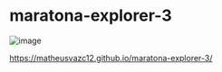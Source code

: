 # maratona-explorer-3

![image](https://user-images.githubusercontent.com/93846638/187054919-2329a122-1845-4618-ab63-0d0e693f5ca7.png)


https://matheusvazc12.github.io/maratona-explorer-3/
